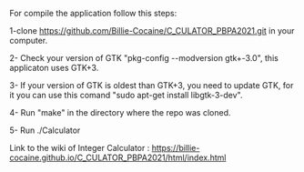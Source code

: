 For compile the application follow this steps:


  1-clone https://github.com/Billie-Cocaine/C_CULATOR_PBPA2021.git in your computer.
  
  2- Check your version of GTK  "pkg-config --modversion gtk+-3.0", this applicaton uses GTK+3.
  
  3- If your version of GTK is oldest than GTK+3, you need to update GTK, for it you can use this comand "sudo apt-get install libgtk-3-dev".
  
  4- Run "make" in the directory where the repo was cloned.
  
  5- Run ./Calculator 
  
  









Link to the wiki of Integer Calculator : https://billie-cocaine.github.io/C_CULATOR_PBPA2021/html/index.html
